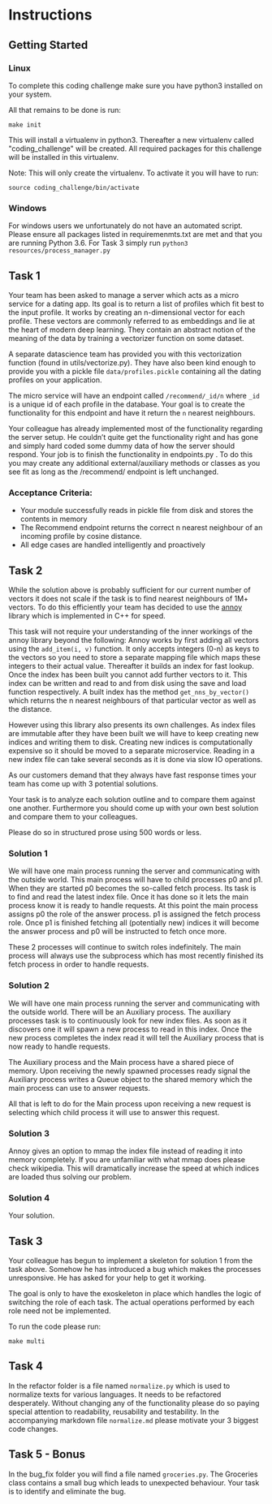 # Instructions

## Getting Started

### Linux

To complete this coding challenge make sure you have python3 installed on your system.

All that remains to be done is run:

    make init


This will install a virtualenv in python3. Thereafter a new virtualenv called "coding_challenge" will be created. All required packages for this challenge will be installed in this virtualenv.

Note: This will only create the virtualenv. To activate it you will have to run:

    source coding_challenge/bin/activate

### Windows

For windows users we unfortunately do not have an automated script. Please ensure all packages listed in requiremenmts.txt are met and that you are running Python 3.6. For Task 3 simply run `python3 resources/process_manager.py`


## Task 1 

Your team has been asked to manage a server which acts as a micro service for a dating app. Its goal is to return a list of profiles which fit best to the input profile. It works by creating an n-dimensional vector for each profile. These vectors are commonly referred to as embeddings and lie at the heart of modern deep learning. They contain an abstract notion of the meaning of the data by training a vectorizer function on some dataset. 

A separate datascience team has provided you with this vectorization function (found in utils/vectorize.py). They have also been kind enough to provide you with a pickle file `data/profiles.pickle` containing all the dating profiles on your application. 

The micro service will have an endpoint called `/recommend/_id/n` where `_id` is a unique id of each profile in the database. Your goal is to create the functionality for this endpoint and have it return the `n` nearest neighbours.


Your colleague has already implemented most of the functionality regarding the server setup.
He couldn’t quite get the functionality right and has gone and simply hard coded some dummy data of how the server should respond.
Your job is to finish the functionality in endpoints.py . To do this you may create any additional external/auxiliary methods or classes as you see fit as long as the /recommend/ endpoint is left unchanged.

### Acceptance Criteria:

- Your module successfully reads in pickle file from disk and stores the contents in memory
- The Recommend endpoint returns the correct n nearest neighbour of an incoming profile by cosine distance.
- All edge cases are handled intelligently and proactively



## Task 2

While the solution above is probably sufficient for our current number of vectors it does not scale if the task is to find nearest neighbours of 1M+ vectors. 
To do this efficiently your team has decided to use the [annoy](https://github.com/spotify/annoy) library which is implemented in C++ for speed. 

This task will not require your understanding of the inner workings of the annoy library beyond the following:
Annoy works by first adding all vectors using the `add_item(i, v)` function. It only accepts integers (0-n) as keys to the vectors so you need to store a separate mapping file which maps these integers to their actual value. Thereafter it builds an index for fast lookup. Once the index has been built you cannot add further vectors to it. This index can be written and read to and from disk using the save and load function respectively. A built index has the method `get_nns_by_vector()` which returns the n nearest neighbours of that particular vector as well as the distance.

However using this library also presents its own challenges. 
As index files are immutable after they have been built we will have to keep creating new indices and writing them to disk.
Creating new indices is computationally expensive so it should be moved to a separate microservice.
Reading in a new index file can take several seconds as it is done via slow IO operations.

As our customers demand that they always have fast response times your team has come up with 3 potential solutions. 

Your task is to analyze each solution outline and to compare them against one another. Furthermore you should come up with your own best solution and compare them to your colleagues. 

Please do so in structured prose using 500 words or less.

### Solution 1 

We will have one main process running the server and communicating with the outside world. This main process will have to child processes p0 and p1. When they are started p0 becomes the so-called fetch process. Its task is to find and read the latest index file. Once it has done so it lets the main process know it is ready to handle requests. At this point the main process assigns p0 the role of the answer process. p1 is assigned the fetch process role. Once p1 is finished fetching all (potentially new) indices it will become the answer process and p0 will be instructed to fetch once more. 

These 2 processes will continue to switch roles indefinitely. The main process will always use the subprocess which has most recently finished its fetch process in order to handle requests.

### Solution 2
  
We will have one main process running the server and communicating with the outside world. There will be an Auxiliary process. The auxiliary processes task is to continuously look for new index files. As soon as it discovers one it will spawn a new process to read in this index. Once the new process completes the index read it will tell the Auxiliary process that is now ready to handle requests.

The Auxiliary process and the Main process have a shared piece of memory. Upon receiving the newly spawned processes ready signal the Auxiliary process writes a Queue object to the shared memory which the main process can use to answer requests.

All that is left to do for the Main process upon receiving a new request is selecting which child process it will use to answer this request. 

### Solution 3 

Annoy gives an option to mmap the index file instead of reading it into memory completely. If you are unfamiliar with what mmap does please check wikipedia. This will dramatically increase the speed at which indices are loaded thus solving our problem.

### Solution 4

Your solution.



## Task 3

Your colleague has begun to implement a skeleton for solution 1 from the task above. Somehow he has introduced a bug which makes the processes unresponsive. He has asked for your help to get it working. 

The goal is only to have the exoskeleton in place which handles the logic of switching the role of each task. The actual operations performed by each role need not be implemented.

To run the code please run:

    make multi


## Task 4 

In the refactor folder is a file named `normalize.py` which is used to normalize texts for various languages. 
It needs to be refactored desperately. Without changing any of the functionality please do so paying special attention to readability, reusability and testability. In the accompanying markdown file `normalize.md` please motivate your 3 biggest code changes. 

## Task 5 - Bonus

In the bug_fix folder you will find a file named `groceries.py`. The Groceries class contains a small bug which leads to unexpected behaviour. Your task is to identify and eliminate the bug.



